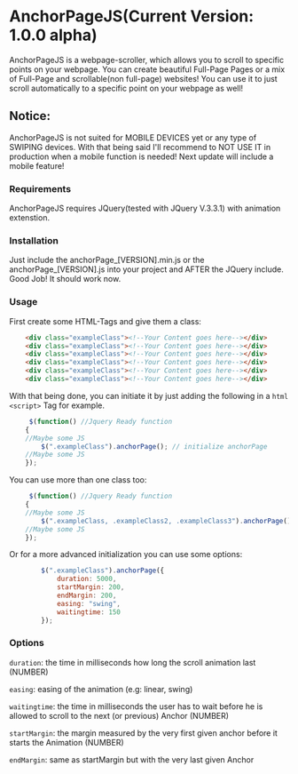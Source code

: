 # AnchorPageJS(Current Version: 1.0.0 alpha)
AnchorPageJS is a webpage-scroller, which allows you to scroll to specific points on your webpage. You can create beautiful Full-Page Pages or a mix of Full-Page and scrollable(non full-page) websites! You can use it to just scroll automatically to a specific point on your webpage as well! 

## Notice:
AnchorPageJS is not suited for MOBILE DEVICES yet or any type of SWIPING devices. With that being said I'll recommend to NOT USE IT in production when a mobile function is needed! Next update will include a mobile feature!

### Requirements
AnchorPageJS requires JQuery(tested with JQuery V.3.3.1) with animation extenstion.


### Installation
Just include the anchorPage_[VERSION].min.js or the anchorPage_[VERSION].js into your project and AFTER the JQuery include.
Good Job! It should work now.

### Usage
First create some HTML-Tags and give them a class:

```html
    <div class="exampleClass"><!--Your Content goes here--></div>
    <div class="exampleClass"><!--Your Content goes here--></div>
    <div class="exampleClass"><!--Your Content goes here--></div>
    <div class="exampleClass"><!--Your Content goes here--></div>
    <div class="exampleClass"><!--Your Content goes here--></div>
    <div class="exampleClass"><!--Your Content goes here--></div>
```
With that being done, you can initiate it by just adding the following in a ```html <script>``` Tag for example.

```javascript
     $(function() //Jquery Ready function
    {
    //Maybe some JS
        $(".exampleClass").anchorPage(); // initialize anchorPage
    //Maybe some JS
    });
```
You can use more than one class too:

```javascript
     $(function() //Jquery Ready function
    {
    //Maybe some JS
        $(".exampleClass, .exampleClass2, .exampleClass3").anchorPage(); // initialize anchorPage
    //Maybe some JS
    });
```
Or for a more advanced initialization you can use some options:

```javascript
        $(".exampleClass").anchorPage({
            duration: 5000,
            startMargin: 200,
            endMargin: 200,
            easing: "swing",
            waitingtime: 150          
        }); 
```

### Options
`duration`: the time in milliseconds how long the scroll animation last (NUMBER)

`easing`: easing of the animation (e.g: linear, swing)

`waitingtime`: the time in milliseconds the user has to wait before he is allowed to scroll to the next (or previous) Anchor (NUMBER)

`startMargin`: the margin measured by the very first given anchor before it starts the Animation (NUMBER)

`endMargin`: same as startMargin but with the very last given Anchor
